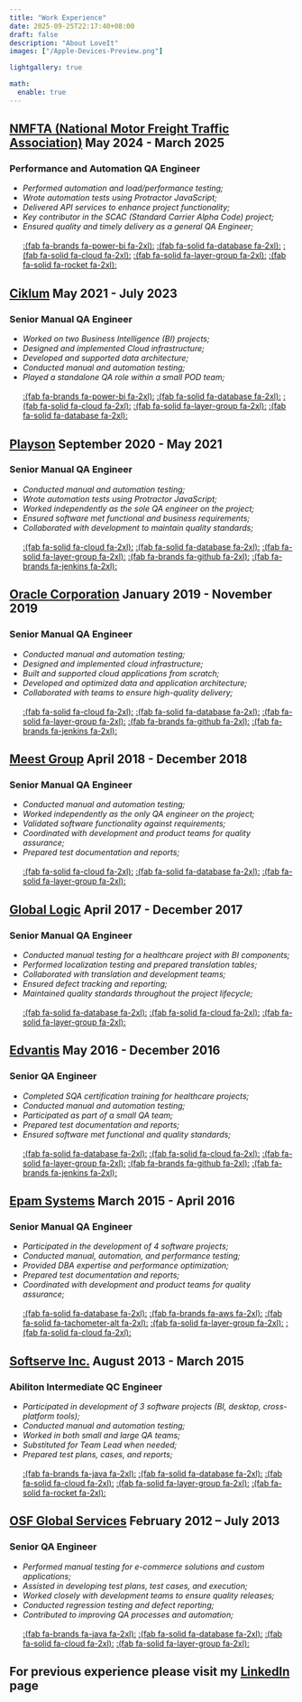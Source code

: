 ```yaml
---
title: "Work Experience"
date: 2025-09-25T22:17:40+08:00
draft: false
description: "About LoveIt"
images: ["/Apple-Devices-Preview.png"]

lightgallery: true

math:
  enable: true
---
```


## **[NMFTA (National Motor Freight Traffic Association)](https://www.nmfta.org/) May 2024 - March 2025** ##

### Performance and Automation QA Engineer ###

- *Performed automation and load/performance testing;*  
- *Wrote automation tests using Protractor JavaScript;*  
- *Delivered API services to enhance project functionality;*  
- *Key contributor in the SCAC (Standard Carrier Alpha Code) project;*  
- *Ensured quality and timely delivery as a general QA Engineer;* \
\
[:(fab fa-brands fa-power-bi fa-2xl):](https://powerbi.microsoft.com/)
[:(fab fa-solid fa-database fa-2xl):](https://www.microsoft.com/en-us/sql-server/)
[:(fab fa-solid fa-cloud fa-2xl):](https://azure.microsoft.com/)
[:(fab fa-solid fa-layer-group fa-2xl):](https://www.databricks.com/)
[:(fab fa-solid fa-rocket fa-2xl):](https://azure.microsoft.com/en-us/products/devops)
&nbsp;

## **[Ciklum](https://www.ciklum.com/) May 2021 - July 2023** ##

### Senior Manual QA Engineer ###

- *Worked on two Business Intelligence (BI) projects;*  
- *Designed and implemented Cloud infrastructure;*  
- *Developed and supported data architecture;*  
- *Conducted manual and automation testing;*  
- *Played a standalone QA role within a small POD team;* \
\
[:(fab fa-brands fa-power-bi fa-2xl):](https://powerbi.microsoft.com/)
[:(fab fa-solid fa-database fa-2xl):](https://www.microsoft.com/en-us/sql-server/)
[:(fab fa-solid fa-cloud fa-2xl):](https://azure.microsoft.com/)
[:(fab fa-solid fa-layer-group fa-2xl):](https://www.databricks.com/)
[:(fab fa-solid fa-database fa-2xl):](https://www.mongodb.com/)
&nbsp;

## **[Playson](https://playson.com/#) September 2020 - May 2021** ##

### Senior Manual QA Engineer ###

- *Conducted manual and automation testing;*  
- *Wrote automation tests using Protractor JavaScript;*  
- *Worked independently as the sole QA engineer on the project;*  
- *Ensured software met functional and business requirements;*  
- *Collaborated with development to maintain quality standards;* \
\
[:(fab fa-solid fa-cloud fa-2xl):](https://azure.microsoft.com/)
[:(fab fa-solid fa-database fa-2xl):](https://www.microsoft.com/en-us/sql-server/)
[:(fab fa-solid fa-layer-group fa-2xl):](https://www.databricks.com/)
[:(fab fa-brands fa-github fa-2xl):](https://github.com/)
[:(fab fa-brands fa-jenkins fa-2xl):](https://www.jenkins.io/)
&nbsp;

## **[Oracle Corporation](https://www.oracle.com/) January 2019 - November 2019** ##

### Senior Manual QA Engineer ###

- *Conducted manual and automation testing;*  
- *Designed and implemented cloud infrastructure;*  
- *Built and supported cloud applications from scratch;*  
- *Developed and optimized data and application architecture;*  
- *Collaborated with teams to ensure high-quality delivery;* \
\
[:(fab fa-solid fa-cloud fa-2xl):](https://azure.microsoft.com/)
[:(fab fa-solid fa-database fa-2xl):](https://www.microsoft.com/en-us/sql-server/)
[:(fab fa-solid fa-layer-group fa-2xl):](https://www.databricks.com/)
[:(fab fa-brands fa-github fa-2xl):](https://github.com/)
[:(fab fa-brands fa-jenkins fa-2xl):](https://www.jenkins.io/)
&nbsp;

## **[Meest Group](https://ua.meest.com/) April 2018 - December 2018** ##

### Senior Manual QA Engineer ###

- *Conducted manual and automation testing;*  
- *Worked independently as the only QA engineer on the project;*  
- *Validated software functionality against requirements;*  
- *Coordinated with development and product teams for quality assurance;*  
- *Prepared test documentation and reports;* \
\
[:(fab fa-solid fa-cloud fa-2xl):](https://azure.microsoft.com/)
[:(fab fa-solid fa-database fa-2xl):](https://www.microsoft.com/en-us/sql-server/)
[:(fab fa-solid fa-layer-group fa-2xl):](https://www.databricks.com/)
&nbsp;

## **[Global Logic](https://www.globallogic.com/ua/) April 2017 - December 2017** ##

### Senior Manual QA Engineer ###

- *Conducted manual testing for a healthcare project with BI components;*  
- *Performed localization testing and prepared translation tables;*  
- *Collaborated with translation and development teams;*  
- *Ensured defect tracking and reporting;*  
- *Maintained quality standards throughout the project lifecycle;* \
\
[:(fab fa-solid fa-database fa-2xl):](https://www.microsoft.com/en-us/sql-server/)
[:(fab fa-solid fa-cloud fa-2xl):](https://azure.microsoft.com/)
[:(fab fa-solid fa-layer-group fa-2xl):](https://www.databricks.com/)
&nbsp;

## **[Edvantis](https://www.edvantis.com/) May 2016 - December 2016** ##

### Senior QA Engineer ###

- *Completed SQA certification training for healthcare projects;*  
- *Conducted manual and automation testing;*  
- *Participated as part of a small QA team;*  
- *Prepared test documentation and reports;*  
- *Ensured software met functional and quality standards;* \
\
[:(fab fa-solid fa-database fa-2xl):](https://www.microsoft.com/en-us/sql-server/)
[:(fab fa-solid fa-cloud fa-2xl):](https://azure.microsoft.com/)
[:(fab fa-solid fa-layer-group fa-2xl):](https://www.databricks.com/)
[:(fab fa-brands fa-github fa-2xl):](https://github.com/)
[:(fab fa-brands fa-jenkins fa-2xl):](https://www.jenkins.io/)
&nbsp;

## **[Epam Systems](https://www.epam.com/) March 2015 - April 2016** ##

### Senior Manual QA Engineer ###

- *Participated in the development of 4 software projects;*  
- *Conducted manual, automation, and performance testing;*  
- *Provided DBA expertise and performance optimization;*  
- *Prepared test documentation and reports;*  
- *Coordinated with development and product teams for quality assurance;* \
\
[:(fab fa-solid fa-database fa-2xl):](https://www.microsoft.com/en-us/sql-server/)
[:(fab fa-brands fa-aws fa-2xl):](https://aws.amazon.com/)
[:(fab fa-solid fa-tachometer-alt fa-2xl):](https://jmeter.apache.org/)
[:(fab fa-solid fa-layer-group fa-2xl):](https://www.databricks.com/)
[:(fab fa-solid fa-cloud fa-2xl):](https://azure.microsoft.com/)
&nbsp;

## **[Softserve Inc.](https://www.softserveinc.com/en-us) August 2013 - March 2015** ##

### Abiliton Intermediate QC Engineer ###

- *Participated in development of 3 software projects (BI, desktop, cross-platform tools);*  
- *Conducted manual and automation testing;*  
- *Worked in both small and large QA teams;*  
- *Substituted for Team Lead when needed;*  
- *Prepared test plans, cases, and reports;* \
\
[:(fab fa-brands fa-java fa-2xl):](https://www.java.com/)
[:(fab fa-solid fa-database fa-2xl):](https://www.microsoft.com/en-us/sql-server/)
[:(fab fa-solid fa-cloud fa-2xl):](https://azure.microsoft.com/)
[:(fab fa-solid fa-layer-group fa-2xl):](https://www.databricks.com/)
[:(fab fa-solid fa-rocket fa-2xl):](https://azure.microsoft.com/en-us/products/devops)
&nbsp;

## **[OSF Global Services](https://osf-global.com/) February 2012 – July 2013** ##

### Senior QA Engineer ###

- *Performed manual testing for e-commerce solutions and custom applications;*  
- *Assisted in developing test plans, test cases, and execution;*  
- *Worked closely with development teams to ensure quality releases;*  
- *Conducted regression testing and defect reporting;*  
- *Contributed to improving QA processes and automation;* \
\
[:(fab fa-brands fa-java fa-2xl):](https://www.java.com/)
[:(fab fa-solid fa-database fa-2xl):](https://www.microsoft.com/en-us/sql-server/)
[:(fab fa-solid fa-cloud fa-2xl):](https://azure.microsoft.com/)
[:(fab fa-solid fa-layer-group fa-2xl):](https://www.databricks.com/)
&nbsp;

## **For previous experience please visit my [LinkedIn](https://www.linkedin.com/in/ruslan-yakovenko-85a66674/) page** ##
